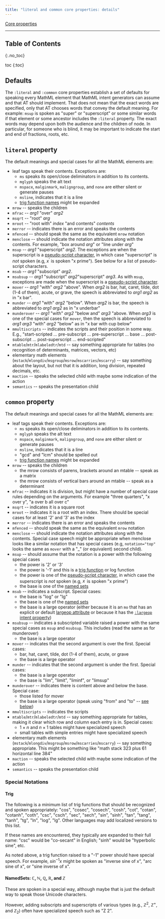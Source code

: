 ```yaml
---
title: "literal and common core properties: details"
---
```


[Core properties](intent-core-properties)

------


<nav id="toc" markdown="1">

# Table of Contents
{:.no_toc}

* toc
{:toc}

</nav>

## Defaults

The `:literal` and `:common` core properties establish a set of defaults for speaking every MathML element that MathML intent generators can assume and that AT should implement. That does not mean that the exact words are specified, only that AT chooses words that convey the default meaning. For example: `msup` is spoken as "super" or "superscript" or some similar words if that element or some ancestor includes the `:literal` property. The exact words may depend upon both the audience and the children of node. In particular, for someone who is blind, it may be important to indicate the start and end of fractions, roots, etc.

## `literal` property

The default meanings and special cases for all the MathML elements are:

* leaf tags speak their contents. Exceptions are:
  * `ms` speaks its open/close deliminators in addition to its contents.
  * `mglyph` speaks the alt text
  * `mspace`, `malginmark`, `maligngroup`, and `none` are either silent or generate pauses
  * `msline`, indicates that it is a line
  * [trig function names](#trig) might be expanded
* `mrow` -- speaks the children
* `mfrac` -- _arg1_ "over" _arg2_
* `msqrt` -- "root" _arg_
* `mroot` -- "root with" _index_ "and contents" _contents_
* `merror` -- indicates there is an error and speaks the contents
* `mfenced` -- should speak the same as the equivalent `mrow` notation
* `menclose` -- should indicate the notation attributes along with the contents. For example, "box around _arg_" or "line under _arg_"
* `msup` -- _arg1_ "superscript" _arg2_. The exceptions are when the superscript is a [pseudo-script character](https://w3c.github.io/mathml/#chars_pseudo-scripts), in which case "superscript" is _not_ spoken (e.g, $x^\prime$ is spoken "x prime"). See below for a list of pseudo-script characters.
* `msub` -- _arg1_ "subscript" _arg2_.
* `msubsup` -- _arg1_ "subscript" _arg2_"superscript" _arg3_. As with `msup`, exceptions are made when the superscript is a [pseudo-script character](https://w3c.github.io/mathml/#chars_pseudo-scripts).
* `mover` -- _arg1_ "with" _arg2_ "above". When _arg2_ is bar, hat, caret, tilde, dot (1-4 of them), acute, or grave, the speech is abbreviated to _arg1_ _arg2_ as in "x bar".
* `munder` -- _arg1_ "with" _arg2_ "below". When _arg2_ is bar, the speech is abbreviated to _arg1_ _arg2_ as in "x underbar"
* `munderover` -- _arg1_ "with" _arg2_ "below and" _arg3_ "above. When _arg3_ is one of the special cases for `mover`, then the speech is abbreviated to _arg1_ _arg3_ "with" _arg2_ "below" as in "x bar with cup below"
* `mmultiscripts` --  indicates the scripts and their position in some way. E.g., "start-scripted ... pre-subscript ... pre-superscript ... base ... post-subscript ... post-superscript ...  end-scripted"
* `mtable`/`mtr`/`mlabeledtr`/`mtd` -- say something appropriate for tables (no recognition of determinants, matrices, vectors, etc)
* elementary math elements (`mstack`/`mlongdiv`/`msgroup`/`msrow`/`mscarries`/`mscarry`) -- say something about the layout, but not that it is addition, long division, repeated decimals, etc.
* `maction` -- speaks the selected child with maybe some indication of the action
* `semantics` -- speaks the presentation child

## `common` property

The default meanings and special cases for all the MathML elements are:

* leaf tags speak their contents. Exceptions are:
  * `ms` speaks its open/close deliminators in addition to its contents.
  * `mglyph` speaks the alt text
  * `mspace`, `malginmark`, `maligngroup`, and `none` are either silent or generate pauses
  * `msline`, indicates that it is a line
  * "gcd" and "lcm" should be spelled out
  * [trig function names](#trig) might be expanded
* `mrow` -- speaks the children
  * the mrow consists of parens, brackets around an mtable -- speak as a matrix
  * the mrow consists of vertical bars around an mtable -- speak as a determinant
* `mfrac` -- indicates it is division, but might have a number of special case rules depending on the arguments. For example "three quarters", "x over y", "a over b all over c"
* `msqrt` -- indicates it is a square root
* `mroot` -- indicates it is a root with an index. There should be special cases for at least '2' and '3' as the index
* `merror` -- indicates there is an error and speaks the contents
* `mfenced` -- should speak the same as the equivalent `mrow` notation
* `menclose` -- should indicate the notation attributes along with the contents. Special case speech might be appropriate when menclose looks like a similar notation that has special cases (e.g, `notation="top"` looks the same as `mover` with a "_" (or equivalent) second child).
* `msup` -- should assume that the notation is a power with the following special cases
  * the power is '2' or '3'
  * the power is '-1' and this is a [trig function](#trig) or log function
  * the power is one of the [pseudo-script character](https://w3c.github.io/mathml/#chars_pseudo-scripts), in which case the superscript is _not_ spoken (e.g, $x^\prime$ is spoken "x prime")
  * the base is one of the [named sets](#namedsets-ℂ-ℕ-ℚ-ℝ-and-ℤ)
* `msub` -- indicates a subscript. Special cases:
  * the base is "log" or "lg"
  * the base is one of the [named sets](#namedsets-ℂ-ℕ-ℚ-ℝ-and-ℤ)
  * the base is a large operator (either because it is an `mo` that has an explicit or default [largeop attribute](https://w3c.github.io/mathml/#presm_mo_dict_attrs) or because it has the [`:largeop` intent property](https://w3c.github.io/mathml-docs/intent-core-properties/#prop-largeop))
* `msubsup` -- indicates a subscripted variable raised a power with the same special cases as `msup` and `msubsup`. This includes (read the same as for munderover) 
  * the base is a large operator
* `mover` -- indicates that the second argument is over the first.
Special cases:
  * bar, hat, caret, tilde, dot (1-4 of them), acute, or grave
  * the base is a large operator
* `munder` -- indicates that the second argument is under the first. Special cases:
  * the base is a large operator
  * the base is "lim",  "limit", "liminf", or "limsup"
* `munderover` -- indicates there is content above and below the base. Special case:
  * those listed for mover
  * the base is a large operator (speak using "from" and "to" -- [see below](#large-operators))
* `mmultiscripts` --  indicates the scripts
* `mtable`/`mtr`/`mlabeledtr`/`mtd` -- say something appropriate for tables, making it clear which row and column each entry is in. Special cases:
  * $1 \times n$ and $n \times 1$  tables might have specialized speech
  * small tables with simple entries might have specialized speech
* elementary math elements (`mstack`/`mlongdiv`/`msgroup`/`msrow`/`mscarries`/`mscarry`) -- say something appropriate. This might be something like "math stack 323 plus 61 horizontal line 384"
* `maction` -- speaks the selected child with maybe some indication of the action
* `semantics` -- speaks the presentation child

### Special Notations

#### Trig

The following is a minimum list of trig functions that should be recognized and spoken appropriately:
"cos", "cosec", "cosech", "cosh", "cot", "cotan", "cotanh", "coth", "csc", "csch",
"sec", "sech", "sin", "sinh", "tan", "tang", "tanh", "tg", "ln", "log", "lg".
Other languages may add localized versions to this list.

If these names are encountered, they typically are expanded to their full name: "csc" would be "co-secant" in English; "sinh" would be "hyperbolic sine", etc.

As noted above, a trig function raised to a "-1" power should have special speech. For example, $sin^{-1} x$ might be spoken as "inverse sine of x", "arc sine of x", or "sine inverse of x".

#### NamedSets: ℂ, ℕ, ℚ, ℝ, and ℤ  

These are spoken in a special way, although maybe that is just the default way to speak those Unicode characters.

However, adding subscripts and superscripts of various types (e.g., $\mathbb {Z}^2$,  $\mathbb {Z}^+$, and $\mathbb {Z}_2$) often have specialized speech such as "Z 2".
